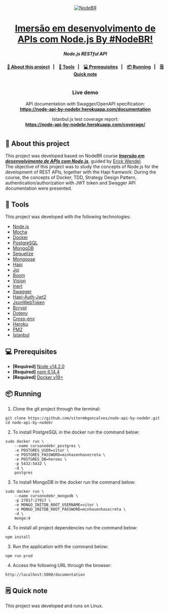 <p align="center">
    <a href="https://treinamento.nodebr.org/">
        <img src="https://raw.githubusercontent.com/lucasfrancaid/curso-nodebr/master/public/nodebr-1.png" alt="NodeBR"/>
    </a>
</p>

<h1 align="center">
    <a href="https://erickwendel.teachable.com/p/node-js-para-iniciantes-nodebr"><strong>Imersão em desenvolvimento de APIs com Node.js By #NodeBR!</strong></a>
</h1>

<h5 align="center">
  Node.js RESTful API<br>
</h5>

<h4 align="center">
    <a href="#-about-this-project">🚀 About this project</a>&nbsp;&nbsp;&nbsp;|&nbsp;&nbsp;&nbsp; 
    <a href="#-tools">🧰 Tools</a>&nbsp;&nbsp;&nbsp;|&nbsp;&nbsp;&nbsp;
    <a href="#-prerequisites">💻 Prerequisites</a>&nbsp;&nbsp;&nbsp;|&nbsp;&nbsp;&nbsp;
    <a href="#-running">📦 Running</a>&nbsp;&nbsp;&nbsp;|&nbsp;&nbsp;&nbsp;
    <a href="#-quick-note">🗒 Quick note</a>
</h4>

<h1></h1>

<h3 align="center">
    Live demo
</h3>

<p align="center">
    API documentation with Swagger/OpenAPI specification:
    <br/>
    <a href="https://node-api-by-nodebr.herokuapp.com/documentation"><strong>https://node-api-by-nodebr.herokuapp.com/documentation</strong></a>
</p>

<p align="center">
    Istanbul.js test coverage report:
    <br/>
    <a href="https://node-api-by-nodebr.herokuapp.com/coverage/"><strong>https://node-api-by-nodebr.herokuapp.com/coverage/</strong></a>
</p>

<h1></h1>

## 🚀 About this project

This project was developed based on NodeBR course [*__Imersão em desenvolvimento de APIs com Node.js__*](https://erickwendel.teachable.com/p/node-js-para-iniciantes-nodebr), guided by [Erick Wendel](https://erickwendel.com/).  
The objective of this project was to study the concepts of Node.js for the development of REST APIs, together with the Hapi framwork. During the course, the concepts of Docker, TDD, Strategy Design Pattern, authentication/authorization with JWT token and Swagger API documentation were presented.

## 🧰 Tools

This project was developed with the following technologies:

* [Node.js](https://nodejs.org/)
* [Mocha](https://mochajs.org/)
* [Docker](https://www.docker.com/)
* [PostgreSQL](https://www.postgresql.org/)
* [MongoDB](https://www.mongodb.com/)
* [Sequelize](https://sequelize.org/)
* [Mongoose](https://mongoosejs.com/)
* [Hapi](https://hapi.dev/)
* [Joi](https://hapi.dev/module/joi/)
* [Boom](https://hapi.dev/module/boom/)
* [Vision](https://hapi.dev/module/vision/)
* [Inert](https://hapi.dev/module/inert/)
* [Swagger](https://www.npmjs.com/package/hapi-swagger)
* [Hapi-Auth-Jwt2](https://www.npmjs.com/package/hapi-auth-jwt2)
* [JsonWebToken](https://www.npmjs.com/package/jsonwebtoken)
* [Bcrypt](https://www.npmjs.com/package/bcrypt)
* [Dotenv](https://www.npmjs.com/package/dotenv)
* [Cross-env](https://www.npmjs.com/package/cross-env)
* [Heroku](https://www.heroku.com/)
* [PM2](https://pm2.keymetrics.io/)
* [Istanbul](https://istanbul.js.org/)

## 💻 Prerequisites

- **[Required]** [Node v14.2.0](https://nodejs.org/pt-br/download/releases/)
- **[Required]** [npm 6.14.4](https://www.npmjs.com/)
- **[Required]** [Docker v19+](https://www.docker.com/)

## 📦 Running

1. Clone the git project through the terminal:

```shell
git clone https://github.com/vitormbgoncalves/node-api-by-nodebr.git
cd node-api-by-nodebr
```

2. To install PostgreSQL in the docker run the command below:

```shell
sudo docker run \
    --name cursonodebr_postgres \
    -e POSTGRES_USER=vitor \
    -e POSTGRES_PASSWORD=minhasenhasecreta \
    -e POSTGRES_DB=heroes \
    -p 5432:5432 \
    -d \
    postgres
```

3. To install MongoDB in the docker run the command below:

```shell
sudo docker run \
    --name cursonodebr_mongodb \
    -p 27017:27017 \
    -e MONGO_INITDB_ROOT_USERNAME=vitor \
    -e MONGO_INITDB_ROOT_PASSWORD=minhasenhasecreta \
    -d \
    mongo:4
```

4. To install all project dependencies run the command below:

```shell
npm install
```

3. Run the application with the command below:

```shell
npm run prod
```

4. Access the following URL through the browser:

`http://localhost:5000/documentation`

## 🗒 Quick note

This project was developed and runs on Linux.
